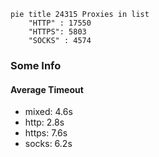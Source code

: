 
```mermaid
pie title 24315 Proxies in list
    "HTTP" : 17550
    "HTTPS": 5803
    "SOCKS" : 4574
```

### Some Info
#### Average Timeout

- mixed: 4.6s
- http: 2.8s
- https: 7.6s
- socks: 6.2s